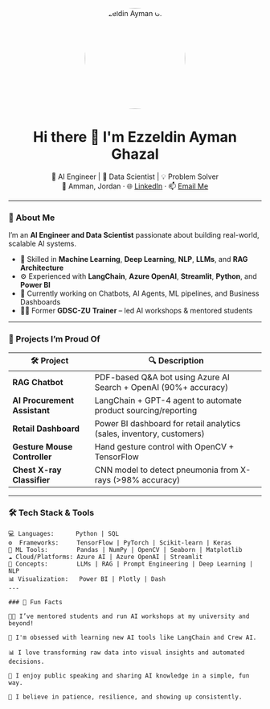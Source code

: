 <!-- GitHub Profile README for Ezzeldin Ayman Ghazal -->

<p align="center">
  <img src=""F:\Dum2\Downloads\Ezzeldin Ghazal.jpg"" width="200" alt="Ezzeldin Ayman Ghazal" style="border-radius: 50%">
</p>

<h1 align="center">Hi there 👋 I'm Ezzeldin Ayman Ghazal</h1>

<p align="center">
  🚀 AI Engineer | 🧠 Data Scientist | 💡 Problem Solver<br>
  📍 Amman, Jordan · 🌐 <a href="https://linkedin.com/in/ezz-ghazal">LinkedIn</a> · 📫 <a href="mailto:ezzghazal888@gmail.com">Email Me</a>
</p>

---

### 🧠 About Me

I’m an **AI Engineer and Data Scientist** passionate about building real-world, scalable AI systems.

- 💬 Skilled in **Machine Learning**, **Deep Learning**, **NLP**, **LLMs**, and **RAG Architecture**
- ⚙️ Experienced with **LangChain**, **Azure OpenAI**, **Streamlit**, **Python**, and **Power BI**
- 🔭 Currently working on Chatbots, AI Agents, ML pipelines, and Business Dashboards
- 🧑‍🏫 Former **GDSC-ZU Trainer** – led AI workshops & mentored students

---

### 💼 Projects I’m Proud Of

| 🛠️ Project | 🔍 Description |
|--------|-------------|
| **RAG Chatbot** | PDF-based Q&A bot using Azure AI Search + OpenAI (90%+ accuracy) |
| **AI Procurement Assistant** | LangChain + GPT-4 agent to automate product sourcing/reporting |
| **Retail Dashboard** | Power BI dashboard for retail analytics (sales, inventory, customers) |
| **Gesture Mouse Controller** | Hand gesture control with OpenCV + TensorFlow |
| **Chest X-ray Classifier** | CNN model to detect pneumonia from X-rays (>98% accuracy) |

---

### 🛠️ Tech Stack & Tools

```text
💻 Languages:      Python | SQL
⚙️  Frameworks:     TensorFlow | PyTorch | Scikit-learn | Keras
🧪 ML Tools:        Pandas | NumPy | OpenCV | Seaborn | Matplotlib
☁️ Cloud/Platforms: Azure AI | Azure OpenAI | Streamlit
🧠 Concepts:        LLMs | RAG | Prompt Engineering | Deep Learning | NLP
📊 Visualization:   Power BI | Plotly | Dash
---

### 🎉 Fun Facts

🧑‍🏫 I’ve mentored students and run AI workshops at my university and beyond!

🧠 I'm obsessed with learning new AI tools like LangChain and Crew AI.

📊 I love transforming raw data into visual insights and automated decisions.

🎤 I enjoy public speaking and sharing AI knowledge in a simple, fun way.

🧘 I believe in patience, resilience, and showing up consistently.

